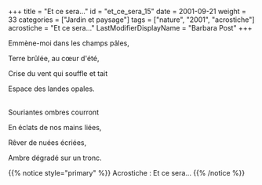 +++
title = "Et ce sera..."
id = "et_ce_sera_15"
date = 2001-09-21
weight = 33
categories = ["Jardin et paysage"]
tags = ["nature", "2001", "acrostiche"]
acrostiche = "Et ce sera..."
LastModifierDisplayName = "Barbara Post"
+++

Emmène-moi dans les champs pâles,

Terre brûlée, au cœur d'été,

Crise du vent qui souffle et tait

Espace des landes opales.

 \
Souriantes ombres courront

En éclats de nos mains liées,

Rêver de nuées écriées,

Ambre dégradé sur un tronc.

{{% notice style="primary" %}}
Acrostiche : Et ce sera...
{{% /notice %}}
